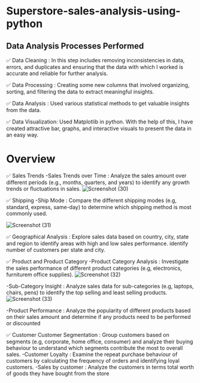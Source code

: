 # Superstore-sales-analysis-using-python
## Data Analysis Processes Performed 

✅ Data Cleaning : In this step includes removing inconsistencies in data, errors, and duplicates and ensuring that the data with which I worked is accurate and reliable for further analysis.

✅ Data Processing : Creating some new columns that involved organizing, sorting, and filtering the data to extract meaningful insights.

✅ Data Analysis : Used various statistical methods to get valuable insights from the data.

✅ Data Visualization: Used Matplotlib in python. With the help of this, I have created attractive bar, graphs, and interactive visuals to present the data in an easy way.

# Overview

✅ Sales Trends
-Sales Trends over Time : Analyze the sales amount over different periods (e.g., months, quarters, and years) to identify any growth trends or fluctuations in sales.
![Screenshot (30)](https://github.com/Swapsonone10/Superstore-sales-analysis-using-python/assets/106740366/2bca35e7-9af7-41e9-ac11-689187b502a0)


✅ Shipping 
-Ship Mode : Compare the different shipping modes (e.g, standard, express, same-day) to determine which shipping method is most  commonly used.

![Screenshot (31)](https://github.com/Swapsonone10/Superstore-sales-analysis-using-python/assets/106740366/851ac81c-8e68-4d7c-8f9f-c0d744eab64c)

✅ Geographical Analysis : Explore sales data based on country, city, state and region to identify areas with high and low sales performance. identify number of customers per state and city.


✅ Product and Product Category
-Product Category Analysis : Investigate the sales performance of different product categories (e.g, electronics, furniturem office supplies).
![Screenshot (32)](https://github.com/Swapsonone10/Superstore-sales-analysis-using-python/assets/106740366/e68b9dd7-1d4f-45ab-baa2-34389602fad3)

-Sub-Category Insight : Analyze sales data for sub-categories (e.g, laptops, chairs, pens) to identify the top selling and least selling products.
![Screenshot (33)](https://github.com/Swapsonone10/Superstore-sales-analysis-using-python/assets/106740366/daeadc96-c116-4eea-b742-4927c84f374c)

-Product Performance : Analyze the popularity of different products based on their sales amount and determine if any products need to be performed or discounted

✅ Customer
Customer Segmentation : Group customers based on segments (e.g, corporate, home office, consumer) and analyze their buying behaviour to understand which segments contribute the most to overall sales.
-Customer Loyalty : Examine the repeat purchase behaviour of customers by calculating the frequency of orders and identifying loyal customers.
-Sales by customer : Analyze the customers in terms total worth of goods they have bought from the store

